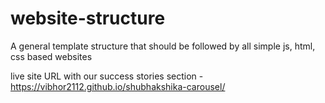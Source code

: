 # website-structure
A general template structure that should be followed by all simple js, html, css based websites

live site URL with our success stories section - https://vibhor2112.github.io/shubhakshika-carousel/



